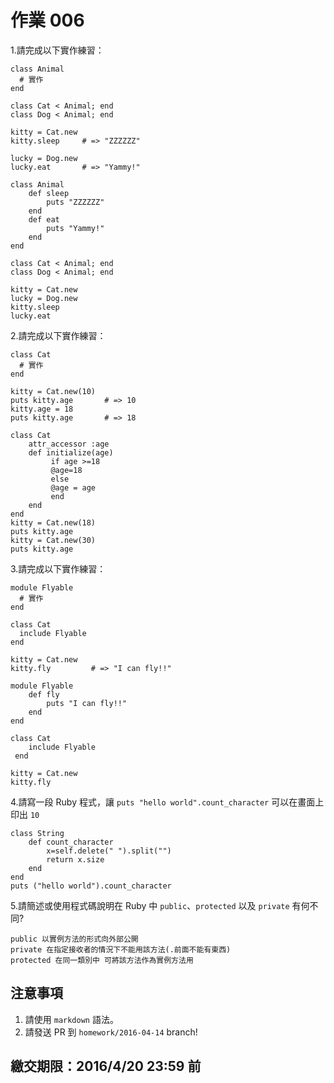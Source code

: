 # 作業 006

1.請完成以下實作練習：

```
class Animal
  # 實作
end

class Cat < Animal; end
class Dog < Animal; end

kitty = Cat.new
kitty.sleep     # => "ZZZZZZ"

lucky = Dog.new
lucky.eat       # => "Yammy!"
```
```
class Animal
    def sleep
        puts "ZZZZZZ" 
    end
    def eat
        puts "Yammy!" 
    end
end

class Cat < Animal; end
class Dog < Animal; end

kitty = Cat.new
lucky = Dog.new
kitty.sleep
lucky.eat
```
2.請完成以下實作練習：

```
class Cat
  # 實作
end

kitty = Cat.new(10)
puts kitty.age       # => 10
kitty.age = 18
puts kitty.age       # => 18
```
```
class Cat
    attr_accessor :age
    def initialize(age)
         if age >=18
         @age=18
         else
         @age = age
         end
    end
end
kitty = Cat.new(18)
puts kitty.age
kitty = Cat.new(30)
puts kitty.age
```
3.請完成以下實作練習：

```
module Flyable
  # 實作
end

class Cat
  include Flyable
end

kitty = Cat.new
kitty.fly         # => "I can fly!!"
```
```
module Flyable
    def fly
        puts "I can fly!!"
    end
end

class Cat
    include Flyable
 end

kitty = Cat.new
kitty.fly
```
4.請寫一段 Ruby 程式，讓 `puts "hello world".count_character` 可以在畫面上印出 `10`
```
class String 
    def count_character
        x=self.delete(" ").split("")
        return x.size
    end
end
puts ("hello world").count_character
```

5.請簡述或使用程式碼說明在 Ruby 中 `public`、`protected` 以及 `private` 有何不同?
```
public 以實例方法的形式向外部公開
private 在指定接收者的情況下不能用該方法(.前面不能有東西)
protected 在同一類別中 可將該方法作為實例方法用
```
## 注意事項

1. 請使用 `markdown` 語法。
2. 請發送 PR 到 `homework/2016-04-14` branch!

## 繳交期限：2016/4/20 23:59 前
